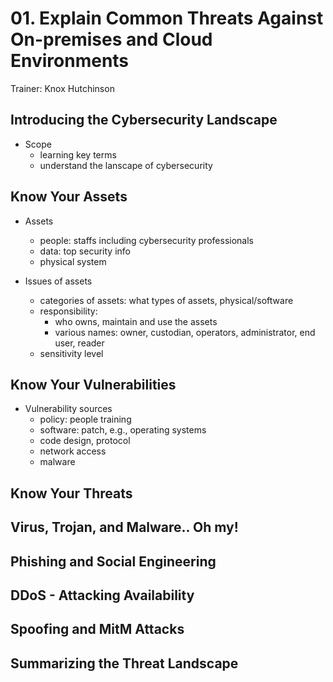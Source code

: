 # 01\. Explain Common Threats Against On-premises and Cloud Environments

Trainer: Knox Hutchinson


## Introducing the Cybersecurity Landscape

- Scope
  - learning key terms
  - understand the lanscape of cybersecurity


## Know Your Assets

- Assets
  - people: staffs including cybersecurity professionals
  - data: top security info
  - physical system


- Issues of assets
  - categories of assets: what types of assets, physical/software
  - responsibility:
    - who owns, maintain and use the assets
    - various names: owner, custodian, operators, administrator, end user, reader
  - sensitivity level


## Know Your Vulnerabilities

- Vulnerability sources
  - policy: people training
  - software: patch, e.g., operating systems
  - code design, protocol
  - network access
  - malware


## Know Your Threats



## Virus, Trojan, and Malware.. Oh my!



## Phishing and Social Engineering



## DDoS - Attacking Availability



## Spoofing and MitM Attacks



## Summarizing the Threat Landscape
